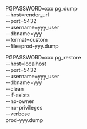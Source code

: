 PGPASSWORD=xxx pg_dump \
  --host=render_url \
  --port=5432 \
  --username=yyy_user \
  --dbname=yyy \
  --format=custom \
  --file=prod-yyy.dump

  PGPASSWORD=xxx pg_restore \
  --host=localhost \
  --port=5432 \
  --username=yyy_user \
  --dbname=yyy \
  --clean \
  --if-exists \
  --no-owner \
  --no-privileges \
  --verbose \
  prod-yyy.dump